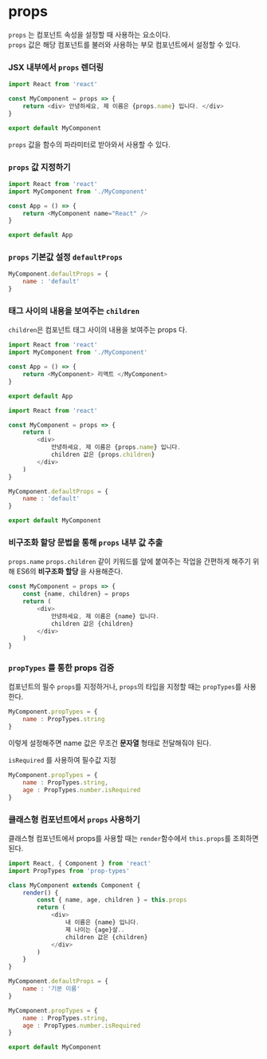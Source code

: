 # props 

`props` 는 컴포넌트 속성을 설정할 때 사용하는 요소이다.  
`props` 값은 해당 컴포넌트를 불러와 사용하는 부모 컴포넌트에서 설정할 수 있다.  

### JSX 내부에서 `props` 렌더링 

```javascript 
import React from 'react'

const MyComponent = props => {
    return <div> 안녕하세요, 제 이름은 {props.name} 입니다. </div>
}

export default MyComponent
```
`props` 값을 함수의 파라미터로 받아와서 사용할 수 있다. 


### `props` 값 지정하기 

```javascript
import React from 'react'
import MyComponent from './MyComponent'

const App = () => {
    return <MyComponent name="React" />
}

export default App
```

### `props` 기본값 설정 `defaultProps` 

```javascript 
MyComponent.defaultProps = {
    name : 'default'
}
```

### 태그 사이의 내용을 보여주는 `children`

`children`은  컴포넌트 태그 사이의 내용을 보여주는 props 다. 

```javascript
import React from 'react'
import MyComponent from './MyComponent'

const App = () => {
    return <MyComponent> 리액트 </MyComponent>
}

export default App
```

```javascript
import React from 'react'

const MyComponent = props => {
    return (
        <div>
            안녕하세요, 제 이름은 {props.name} 입니다. 
            children 값은 {props.children}
        </div>
    )
}

MyComponent.defaultProps = {
    name : 'default'
}

export default MyComponent
```

### 비구조화 할당 문법을 통해 `props` 내부 값 추출 

`props.name` `props.children` 같이 키워드를 앞에 붙여주는 작업을 간편하게 해주기 위해 ES6의 **비구조화 할당** 을 사용해준다.  

```javascript
const MyComponent = props => {
    const {name, children} = props
    return (
        <div>
            안녕하세요, 제 이름은 {name} 입니다. 
            children 값은 {children}
        </div>
    )
}
```

### `propTypes` 를 통한 props 검증

컴포넌트의 필수 `props`를 지정하거나, `props`의 타입을 지정할 때는 `propTypes`를 사용한다.  

```javascript
MyComponent.propTypes = {
    name : PropTypes.string
}
```

이렇게 설정해주면 name 값은 무조건 **문자열** 형태로 전달해줘야 된다.  

`isRequired` 를 사용하여 필수값 지정 

```javascript
MyComponent.propTypes = {
    name : PropTypes.string,
    age : PropTypes.number.isRequired
}
```

### 클래스형 컴포넌트에서 `props` 사용하기 

클래스형 컴포넌트에서 props를 사용할 때는 `render`함수에서 `this.props`를 조회하면 된다.

```javascript
import React, { Component } from 'react'
import PropTypes from 'prop-types'

class MyComponent extends Component {
    render() {
        const { name, age, children } = this.props 
        return (
            <div>
                내 이름은 {name} 입니다. 
                제 나이는 {age}살.. 
                children 값은 {children}
            </div>
        )
    }
}

MyComponent.defaultProps = {
    name : '기본 이름'
}

MyComponent.propTypes = {
    name : PropTypes.string,
    age : PropTypes.number.isRequired
}

export default MyComponent
```